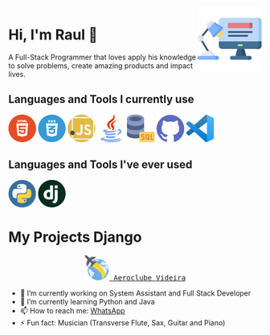 <img src="readme-images/programer.png" align="right"/>

# Hi, I'm Raul 👋

A Full-Stack Programmer that loves apply his knowledge to solve problems, create amazing products and impact lives.

## Languages and Tools I currently use

<img src="readme-images/html5.png"/>
<img src="readme-images/css3.png"/>
<img src="readme-images/javascript.png"/>
<img src="readme-images/java.png"/>
<img src="readme-images/database.png"/>
<img src="readme-images/github.png"/>
<img src="readme-images/vscode.png"/>

## Languages and Tools I've ever used

<img src="readme-images/python.png"/>
<img src="readme-images/django.png"/>

# My Projects Django

<div align="center">
  <kbd>
    <a href="https://www.aeroclubevideira.com.br/">
        <img src="readme-images/globe.png" width='50px'/>
        Aeroclube Videira
    </a>
  </kbd>
</div>

- 🔭 I’m currently working on System Assistant and Full Stack Developer
- 🌱 I’m currently learning Python and Java
- 📫 How to reach me: [WhatsApp](https://api.whatsapp.com/send?phone=5549991781296&text=Enviar%20mensagem%20para%20Raul)
- ⚡ Fun fact: Musician (Transverse Flute, Sax, Guitar and Piano)